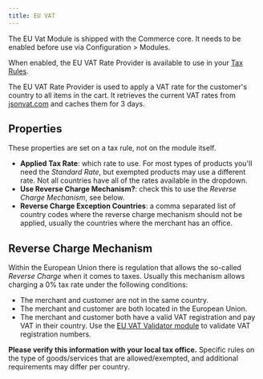 ```yaml
---
title: EU VAT
---
```


The EU Vat Module is shipped with the Commerce core. It needs to be enabled before use via Configuration > Modules. 

When enabled, the EU VAT Rate Provider is available to use in your [Tax Rules](../../Taxes).

The EU VAT Rate Provider is used to apply a VAT rate for the customer's country to all items in the cart. It retrieves the current VAT rates from [jsonvat.com](https://jsonvat.com/) and caches them for 3 days. 

## Properties

These properties are set on a tax rule, not on the module itself.

- **Applied Tax Rate**: which rate to use. For most types of products you'll need the _Standard Rate_, but exempted products may use a different rate. Not all countries have all of the rates available in the dropdown.
- **Use Reverse Charge Mechanism?**: check this to use the _Reverse Charge Mechanism_, see below.
- **Reverse Charge Exception Countries**: a comma separated list of country codes where the reverse charge mechanism should not be applied, usually the countries where the merchant has an office. 

## Reverse Charge Mechanism

Within the European Union there is regulation that allows the so-called _Reverse Charge_ when it comes to taxes. Usually this mechanism allows charging a 0% tax rate under the following conditions:

- The merchant and customer are not in the same country.
- The merchant and customer are both located in the European Union.
- The merchant and customer both have a valid VAT registration and pay VAT in their country. Use the [EU VAT Validator module](../Address_Validation/EUVat_Validator) to validate VAT registration numbers. 

**Please verify this information with your local tax office.** Specific rules on the type of goods/services that are allowed/exempted, and additional requirements may differ per country.
